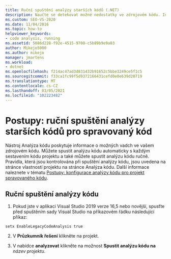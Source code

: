 ```yaml
---
title: Ruční spuštění analýzy starších kódů (.NET)
description: Naučte se detekovat možné nedostatky ve zdrojovém kódu. Informace o tom, jak spustit starší analýzu kódu ručně ve spravovaném kódu v aplikaci Visual Studio.
ms.custom: SEO-VS-2020
ms.date: 11/04/2016
ms.topic: how-to
helpviewer_keywords:
- code analysis, running
ms.assetid: 5086d228-f92e-4515-9708-c5b89b9e9a03
author: Mikejo5000
ms.author: mikejo
manager: jmartens
ms.workload:
- dotnet
ms.openlocfilehash: f214ac47ad3d831432b91652c5bbe3249ce5f1c5
ms.sourcegitcommit: f33ca1fc99f5d9372166431cefd0e0e639d20719
ms.translationtype: MT
ms.contentlocale: cs-CZ
ms.lasthandoff: 03/05/2021
ms.locfileid: "102223482"
---
```

# <a name="how-to-run-legacy-code-analysis-manually-for-managed-code"></a>Postupy: ruční spuštění analýzy starších kódů pro spravovaný kód

Nástroj Analýza kódu poskytuje informace o možných vadch ve vašem zdrojovém kódu. Můžete spustit analýzu kódu automaticky s každým sestavením kódu projektu a také můžete spustit analýzu kódu ručně. Pravidla, která jsou kontrolována při spuštění analýzy kódu, jsou uvedena na stránce vlastností projektu na stránce Analýza kódu. Další informace naleznete v tématu [Postupy: konfigurace analýzy kódu pro projekt spravovaného kódu](../code-quality/how-to-configure-code-analysis-for-a-managed-code-project.md).

## <a name="to-run-code-analysis-manually"></a>Ruční spuštění analýzy kódu

1. Pokud jste v aplikaci Visual Studio 2019 verze 16,5 nebo novější, spusťte před spuštěním sady Visual Studio na příkazovém řádku následující příkaz:

```
setx EnableLegacyCodeAnalysis true
```

2. V **Průzkumník řešení** klikněte na projekt.

3. V nabídce **analyzovat** klikněte na možnost **Spustit analýzu kódu na** *název projektu*.
